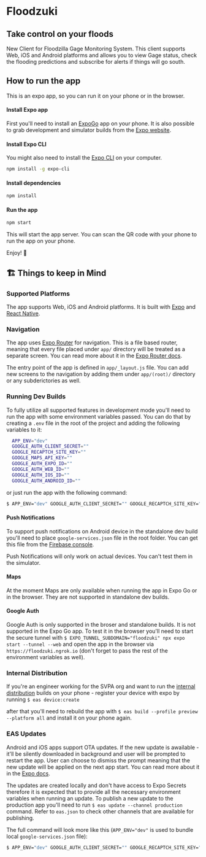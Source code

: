 # Floodzuki
## Take control on your floods

New Client for Floodzilla Gage Monitoring System.
This client supports Web, iOS and Android platforms and allows you to view Gage status, check the flooding predictions and subscribe for alerts if things will go south.

## How to run the app

This is an expo app, so you can run it on your phone or in the browser.

#### Install Expo app

First you'll need to install an [ExpoGo](https://expo.dev/client) app on your phone. It is also possible to grab development and simulator builds from the [Expo website](https://expo.dev/accounts/floodzilla-svpa/projects/floodzuki/builds).

#### Install Expo CLI

You might also need to install the [Expo CLI](https://docs.expo.dev/workflow/expo-cli/) on your computer.

```bash
npm install -g expo-cli
```

#### Install dependencies

```bash
npm install
```

#### Run the app

```bash
npm start
```

This will start the app server. You can scan the QR code with your phone to run the app on your phone.

Enjoy! 🥳


## 🏗️ Things to keep in Mind

### Supported Platforms
The app supports Web, iOS and Android platforms. It is built with [Expo](https://expo.dev/) and [React Native](https://reactnative.dev/).

### Navigation
The app uses [Expo Router](https://expo.github.io/router/docs) for navigation. This is a file based router, meaning that every file placed under `app/` directory will be treated as a separate screen. You can read more about it in the [Expo Router docs](https://expo.github.io/router/docs).

The entry point of the app is defined in `app/_layout.js` file. You can add new screens to the navigation by adding them under `app/(root)/` directory or any subderictories as well.

### Running Dev Builds
To fully utilize all supported features in development mode you'll need to run the app with some environment variables passed. You can do that by creating a `.env` file in the root of the project and adding the following variables to it:

```bash
  APP_ENV="dev"
  GOOGLE_AUTH_CLIENT_SECRET=""
  GOOGLE_RECAPTCH_SITE_KEY=""
  GOOGLE_MAPS_API_KEY=""
  GOOGLE_AUTH_EXPO_ID=""
  GOOGLE_AUTH_WEB_ID=""
  GOOGLE_AUTH_IOS_ID=""
  GOOGLE_AUTH_ANDROID_ID=""
```

or just run the app with the following command:

```bash
$ APP_ENV="dev" GOOGLE_AUTH_CLIENT_SECRET="" GOOGLE_RECAPTCH_SITE_KEY="" GOOGLE_MAPS_API_KEY="" GOOGLE_AUTH_EXPO_ID="" GOOGLE_AUTH_WEB_ID="" GOOGLE_AUTH_IOS_ID="" GOOGLE_AUTH_ANDROID_ID="" npx expo start
```

#### Push Notifications
To support push notifications on Android device in the standalone dev build you'll need to place `google-services.json` file in the root folder. You can get this file from the [Firebase console](https://console.firebase.google.com/).

Push Notifications will only work on actual devices. You can't test them in the simulator.


#### Maps
At the moment Maps are only available when running the app in Expo Go or in the browser. They are not supported in standalone dev builds.

#### Google Auth
Google Auth is only supported in the broser and standalone builds. It is not supported in the Expo Go app. To test it in the browser you'll need to start the secure tunnel with `$ EXPO_TUNNEL_SUBDOMAIN="floodzuki" npx expo start --tunnel --web` and open the app in the browser via `https://floodzuki.ngrok.io` (don't forget to pass the rest of the environment variables as well).


### Internal Distribution
If you're an engineer working for the SVPA org and want to run the [internal distribution](https://docs.expo.dev/build/internal-distribution/) builds on your phone - register your device with expo by running
`$ eas device:create` 

after that you'll need to rebuild the app with `$ eas build --profile preview --platform all` and install it on your phone again.

### EAS Updates
Android and iOS apps support OTA updates. If the new update is awailable - it'll be silently downloaded in background and user will be prompted to restart the app. User can choose to dismiss the prompt meaning that the new update will be applied on the next app start. You can read more about it in the [Expo docs](https://docs.expo.dev/workflow/publishing/).

The updates are created locally and don't have access to Expo Secrets therefore it is expected that to provide all the necessary environment variables when running an update. To publish a new update to the production app you'll need to run `$ eas update --channel production` command. Refer to `eas.json` to check other channels that are available for publishing.

The full command will look more like this (`APP_ENV="dev"` is used to bundle local `google-services.json` file):
```bash
$ APP_ENV="dev" GOOGLE_AUTH_CLIENT_SECRET="" GOOGLE_RECAPTCH_SITE_KEY="" GOOGLE_MAPS_API_KEY="" GOOGLE_AUTH_EXPO_ID="" GOOGLE_AUTH_WEB_ID="" GOOGLE_AUTH_IOS_ID="" GOOGLE_AUTH_ANDROID_ID="" eas update --channel production
```